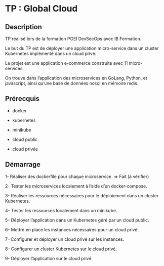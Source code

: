 # TP : Global Cloud

## Description

TP réalisé lors de la formation POEI DevSecOps avec IB Formation.

Le but du TP est de déployer une application micro-service dans un cluster Kubernetes
implémenté dans un cloud privé.

Le projet est une application e-commerce construite avec 11 micro-services.

On trouve dans l’application des microservices en GoLang, Python, et javascript, ainsi qu’une
base de données nosql en mémoire redis.

## Prérecquis

- docker

- kubernetes

- minikube

- cloud public

- cloud privée

## Démarrage

1- Réaliser des dockerfile pour chaque microservice. => Fait (à vérifier)

2- Tester les microservices localement à l’aide d’un docker-compose.

3- Réaliser les ressources nécessaires pour le déploiement dans un cluster Kubernetes.

4- Tester les ressources localement dans un minikube.

5- Déployer l’application dans un Kubernetes géré par un cloud public.

6- Mettre en place les instances nécessaires pour un cloud privé.

7- Configurer et déployer un cloud privé sur les instances.

8- Configurer un cluster Kubernetes sur le cloud privé.

9- Déployer l’application sur le cloud privé.

